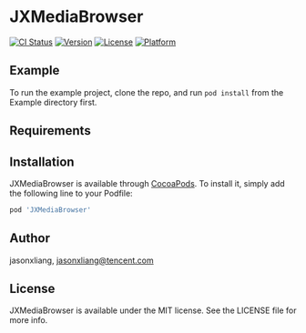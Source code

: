 # JXMediaBrowser

[![CI Status](https://img.shields.io/travis/jasonxliang/JXMediaBrowser.svg?style=flat)](https://travis-ci.org/jasonxliang/JXMediaBrowser)
[![Version](https://img.shields.io/cocoapods/v/JXMediaBrowser.svg?style=flat)](https://cocoapods.org/pods/JXMediaBrowser)
[![License](https://img.shields.io/cocoapods/l/JXMediaBrowser.svg?style=flat)](https://cocoapods.org/pods/JXMediaBrowser)
[![Platform](https://img.shields.io/cocoapods/p/JXMediaBrowser.svg?style=flat)](https://cocoapods.org/pods/JXMediaBrowser)

## Example

To run the example project, clone the repo, and run `pod install` from the Example directory first.

## Requirements

## Installation

JXMediaBrowser is available through [CocoaPods](https://cocoapods.org). To install
it, simply add the following line to your Podfile:

```ruby
pod 'JXMediaBrowser'
```

## Author

jasonxliang, jasonxliang@tencent.com

## License

JXMediaBrowser is available under the MIT license. See the LICENSE file for more info.
